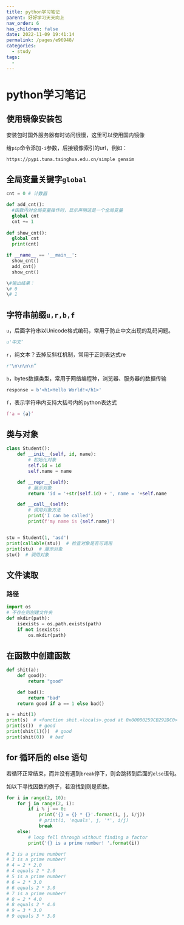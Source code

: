 ```yaml
---
title: python学习笔记
parent: 好好学习天天向上
nav_order: 6
has_children: false
date: 2022-11-09 19:41:14
permalink: /pages/e96948/
categories: 
  - study
tags: 
  - 
---
```



# python学习笔记



## 使用镜像安装包

安装包时国外服务器有时访问很慢，这里可以使用国内镜像

给`pip`命令添加`-i`参数，后接镜像索引的url，例如：

`https://pypi.tuna.tsinghua.edu.cn/simple gensim`

## 全局变量关键字`global`

```python
cnt = 0 # 计数器

def add_cnt():
  #函数内对全局变量操作时，显示声明这是一个全局变量
  global cnt
  cnt += 1
  
def show_cnt():
  global cnt
  print(cnt)

if __name__ == '__main__':
  show_cnt()
  add_cnt()
  show_cnt()

\#输出结果：
\# 0
\# 1
```

## 字符串前缀`u,r,b,f`

`u`，后面字符串以Unicode格式编码，常用于防止中文出现的乱码问题。

```python
u'中文’
```

`r`，纯文本？去掉反斜杠机制，常用于正则表达式re

```python
r"\n\n\n\n”
```
`b`，bytes数据类型，常用于网络编程种，浏览器、服务器的数据传输

```python
response = b'<h1>Hello World!</h1>' 
```

`f`，表示字符串内支持大括号内的python表达式
```python
f'a = {a}’
```

## 类与对象

```python
class Student():
    def __init__(self, id, name):
        # 初始化对象
        self.id = id
        self.name = name

    def __repr__(self):
        # 展示对象
        return 'id = '+str(self.id) + ', name = '+self.name

    def __call__(self):
        # 调用对象方法
        print('I can be called')
        print(f'my name is {self.name}')


stu = Student(1, 'asd')
print(callable(stu))  # 检查对象是否可调用
print(stu)  # 展示对象
stu()  # 调用对象
```

## 文件读取

### 路径

```python
import os
# 不存在则创建文件夹
def mkdir(path):
    isexists = os.path.exists(path)
    if not isexists:
        os.mkdir(path)
```



## 在函数中创建函数

```python
def shit(a):
    def good():
        return "good"

    def bad():
        return "bad"
    return good if a == 1 else bad()

s = shit(1)
print(s)  # <function shit.<locals>.good at 0x00000259CB292DC0>
print(s())  # good
print(shit(1)())  # good
print(shit(0))  # bad
```



## for 循环后的 else 语句

若循环正常结束，而并没有遇到`break`停下，则会跳转到后面的`else`语句。

如以下寻找因数的例子，若没找到则是质数。

```python
for i in range(2, 10):
    for j in range(2, i):
        if i % j == 0:
            print('{} = {} * {}'.format(i, j, i/j))
            # print(i, 'equals', j, '*', i/j)
            break
    else:
    	# loop fell through without finding a factor
        print('{} is a prime number! '.format(i))

# 2 is a prime number!
# 3 is a prime number!
# 4 = 2 * 2.0
# 4 equals 2 * 2.0
# 5 is a prime number!
# 6 = 2 * 3.0
# 6 equals 2 * 3.0
# 7 is a prime number!
# 8 = 2 * 4.0
# 8 equals 2 * 4.0
# 9 = 3 * 3.0
# 9 equals 3 * 3.0

```


